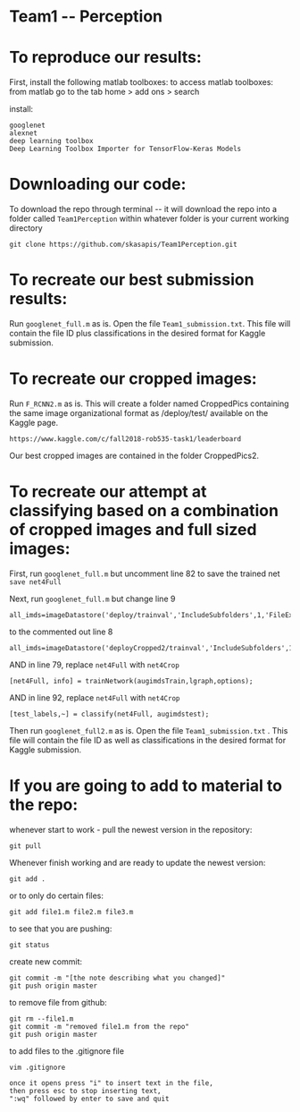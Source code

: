 # Team1 -- Perception

# To reproduce our results:

First, install the following matlab toolboxes:
to access matlab toolboxes: from matlab go to the tab home > add ons > search

install:
```
googlenet
alexnet
deep learning toolbox
Deep Learning Toolbox Importer for TensorFlow-Keras Models
```


# Downloading our code: 
To download the repo through terminal 
-- it will download the repo into a folder called ```Team1Perception``` within whatever folder is your current working directory 
```
git clone https://github.com/skasapis/Team1Perception.git
```

# To recreate our best submission results:
Run ```googlenet_full.m``` as is. Open the file ```Team1_submission.txt```. This file will contain the file ID plus classifications in the desired format for Kaggle submission.


# To recreate our cropped images:
Run ```F_RCNN2.m``` as is. This will create a folder named CroppedPics containing the same image organizational format as /deploy/test/ available on the Kaggle page. 
```
https://www.kaggle.com/c/fall2018-rob535-task1/leaderboard
```
Our best cropped images are contained in the folder CroppedPics2.


# To recreate our attempt at classifying based on a combination of cropped images and full sized images:
First, run ```googlenet_full.m``` but uncomment line 82 to save the trained net ```save net4Full```

Next, run ```googlenet_full.m```  but change line 9
```
all_imds=imageDatastore('deploy/trainval','IncludeSubfolders',1,'FileExtensions','.jpg');
```
to the commented out line 8
```
all_imds=imageDatastore('deployCropped2/trainval','IncludeSubfolders',1,'FileExtensions','.jpg');
```
AND in line  79, replace ```net4Full``` with ```net4Crop```
```
[net4Full, info] = trainNetwork(augimdsTrain,lgraph,options);
```
AND in line 92, replace  ```net4Full``` with ```net4Crop```
```
[test_labels,~] = classify(net4Full, augimdstest);
```

Then run ```googlenet_full2.m``` as is. Open the file ```Team1_submission.txt``` . This file will contain the file ID as well as classifications in the desired format for Kaggle submission.


# If you are going to add to material to the repo:

whenever start to work - pull the newest version in the repository: 
```
git pull
```

Whenever finish working and are ready to update the newest version:                          
```
git add .
```

or to only do certain files:
```
git add file1.m file2.m file3.m    
```
to see that you are pushing:
```
git status   
```

create new commit: 
``` 
git commit -m "[the note describing what you changed]"                            
git push origin master
```

to remove file from github:        
``` 
git rm --file1.m
git commit -m "removed file1.m from the repo"
git push origin master
```

to add files to the .gitignore file
```
vim .gitignore
```
    once it opens press "i" to insert text in the file,
    then press esc to stop inserting text,
    ":wq" followed by enter to save and quit



